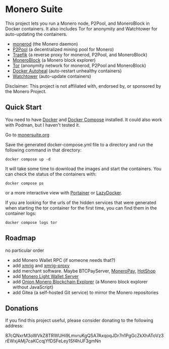 # Monero Suite

This project lets you run a Monero node, P2Pool, and MoneroBlock in Docker containers. It also includes Tor for anonymity and Watchtower for auto-updating the containers.

- [monerod](http://getmonero.org) (the Monero daemon)
- [P2Pool](https://github.com/SChernykh/p2pool) (a decentralized mining pool for Monero)
- [Traefik](https://traefik.io) (a reverse proxy for monerod, P2Pool, and MoneroBlock)
- [MoneroBlock](https://github.com/duggavo/MoneroBlock) (a Monero block explorer)
- [Tor](https://www.torproject.org) (anonymity network for monerod, P2Pool and MoneroBlock)
- [Docker Autoheal](https://github.com/willfarrell/docker-autoheal) (auto-restart unhealthy containers)
- [Watchtower](https://github.com/containrrr/watchtower) (auto-update containers)

Disclaimer: This project is not affiliated with, endorsed by, or sponsored by the Monero Project.

## Quick Start
You need to have [Docker](https://docs.docker.com/install/) and [Docker Compose](https://docs.docker.com/compose/install/) installed. It could also work with Podman, but I haven't tested it.

Go to [monersuite.org](https://monerosuite.org/)

Save the generated docker-compose.yml file to a directory and run the following command in that directory:
``` 
docker compose up -d
```
It will take some time to download the images and start the containers. You can check the status of the containers with:
```
docker compose ps
```
or a more interactive view with [Portainer](https://www.portainer.io) or [LazyDocker](https://github.com/jesseduffield/lazydocker).

If you are looking for the urls of the hidden services that were generated when starting the tor container for the first time, you can find them in the container logs:
```
docker compose logs tor
```

## Roadmap
no particular order

- add Monero Wallet RPC (if someone needs that?)
- add [xmrig](https://github.com/xmrig/xmrig) and [xmrig-proxy](https://github.com/xmrig/xmrig-proxy)
- add merchant software. Maybe BTCPayServer, [MoneroPay](https://github.com/moneropay/moneropay), [HotShop](https://github.com/CryptoGrampy/HotShop)
- add [Monero Light Wallet Server](https://github.com/vtnerd/monero-lws)
- add [Onion Monero Blockchain Explorer](https://github.com/moneroexamples/onion-monero-blockchain-explorer) (a Monero block explorer without JavaScript)
- add Gitea (a self-hosted Git service) to mirror the Monero repositories

## Donations
If you find this project useful, please consider donating to the following address:

87cQNxrM3oWVkZ8TRWUHi9LmvruKgQSA7AxqoqJDr7n1PgGcZkXhAToVz3rEWxjAMj7caKCcqjYfDSFeLey1Sf4hUF3gmNn